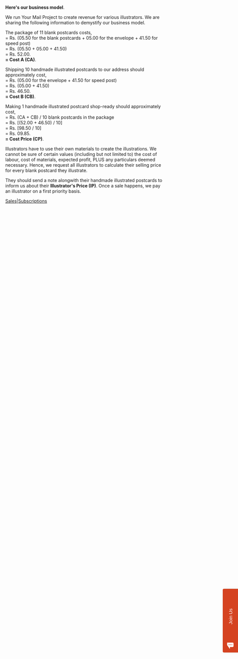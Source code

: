 **Here's our business model**.

We run Your Mail Project to create revenue for various illustrators. We are sharing the following information to demystify our business model.

The package of 11 blank postcards costs,  
= Rs. (05.50 for the blank postcards + 05.00 for the envelope + 41.50 for speed post)  
= Rs. (05.50 + 05.00 + 41.50)  
= Rs. 52.00.  
**= Cost A (CA)**.

Shipping 10 handmade illustrated postcards to our address should approximately cost,  
= Rs. (05.00 for the envelope + 41.50 for speed post)  
= Rs. (05.00 + 41.50)  
= Rs. 46.50.  
**= Cost B (CB)**.

Making 1 handmade illustrated postcard shop-ready should approximately cost,  
= Rs. (CA + CB) / 10 blank postcards in the package  
= Rs. [(52.00 + 46.50) / 10]  
= Rs. [98.50 / 10]  
= Rs. 09.85.  
**= Cost Price (CP)**.

Illustrators have to use their own materials to create the illustrations. We cannot be sure of certain values (including but not limited to) the cost of labour, cost of materials, expected profit, PLUS any particulars deemed necessary. Hence, we request all illustrators to calculate their selling price for every blank postcard they illustrate.

They should send a note alongwith their handmade illustrated postcards to inform us about their **Illustrator's Price (IP)**. Once a sale happens, we pay an illustrator on a first priority basis.

<div class="roadmap-spacer-1"></div>

<p>
<a class="btn" href="https://kushalsamant.github.io/yourmailproject/sales.html" rel="noopener noreferrer" target="_blank">Sales</a>|<a class="btn" href="https://kushalsamant.github.io/yourmailproject/subscriptions.html" rel="noopener noreferrer" target="_blank">Subscriptions</a><br>
</p>

<div class="roadmap-spacer-2"></div>

<div style="position:fixed;top:calc(50% - 250px);right:0;transition:width 300ms ease-out;width:0;" data-qa="side_panel"> <a class="typeform-share button" href="https://form.typeform.com/to/krhWpQJZ?typeform-medium=embed-snippet" data-mode="side_panel" style="box-sizing:border-box;position:absolute;top:300px;width:200px;height:48px;padding:0 20px;margin:0;cursor:pointer;background:#D54321;border-radius:4px 4px 0px 0px;box-shadow:0px 2px 12px rgba(0, 0, 0, 0.06), 0px 2px 4px rgba(0, 0, 0, 0.08);display:flex;align-items:center;justify-content:flex-start;transform:rotate(-90deg);transform-origin:bottom left;color:white;text-decoration:none;z-index:9999;" data-width="320" data-height="500" target="_blank"> <span class="icon" style="width:32px;position:relative;text-align:center;transform:rotate(90deg) scale(0.85);left:-8px;"> <svg width='24' height='24' viewBox='0 0 24 24' fill='none' xmlns='http://www.w3.org/2000/svg' style="margin-top:10px;"> <path d='M21 0H0V9L10.5743 24V16.5H21C22.6567 16.5 24 15.1567 24 13.5V3C24 1.34325 22.6567 0 21 0ZM7.5 9.75C6.672 9.75 6 9.07875 6 8.25C6 7.42125 6.672 6.75 7.5 6.75C8.328 6.75 9 7.42125 9 8.25C9 9.07875 8.328 9.75 7.5 9.75ZM12.75 9.75C11.922 9.75 11.25 9.07875 11.25 8.25C11.25 7.42125 11.922 6.75 12.75 6.75C13.578 6.75 14.25 7.42125 14.25 8.25C14.25 9.07875 13.578 9.75 12.75 9.75ZM18 9.75C17.172 9.75 16.5 9.07875 16.5 8.25C16.5 7.42125 17.172 6.75 18 6.75C18.828 6.75 19.5 7.42125 19.5 8.25C19.5 9.07875 18.828 9.75 18 9.75Z' fill='white' /> </svg> </span> <span style="text-decoration:none;font-size:15px;font-family:Helvetica,Arial,sans-serif;white-space:nowrap;overflow:hidden;text-overflow:ellipsis;width:100%;text-align:center;-webkit-font-smoothing:antialiased;-moz-osx-font-smoothing:grayscale;"> Join Us </span> </a> </div> <script> (function() { var qs,js,q,s,d=document, gi=d.getElementById, ce=d.createElement, gt=d.getElementsByTagName, id="typef_orm_share", b="https://embed.typeform.com/"; if(!gi.call(d,id)){ js=ce.call(d,"script"); js.id=id; js.src=b+"embed.js"; q=gt.call(d,"script")[0]; q.parentNode.insertBefore(js,q) } })() </script>
